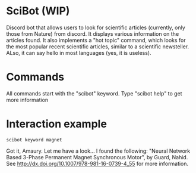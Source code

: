 # SciBot (WIP)
Discord bot that allows users to look for scientific articles (currently, only those from Nature) from discord. It displays various information on the articles found. It also implements a "hot topic" command, which looks for the most popular recent scientific articles, similar to a scientific newsteller. ALso, it can say hello in most languages (yes, it is useless).
# Commands
All commands start with the "scibot" keyword. Type "scibot help" to get more information
# Interaction example
```scibot keyword magnet```

Got it, Amaury. Let me have a look...
I found the following: "Neural Network Based 3-Phase Permanent Magnet Synchronous Motor", by Guard, Nahid. See http://dx.doi.org/10.1007/978-981-16-0739-4_55 for more information.
